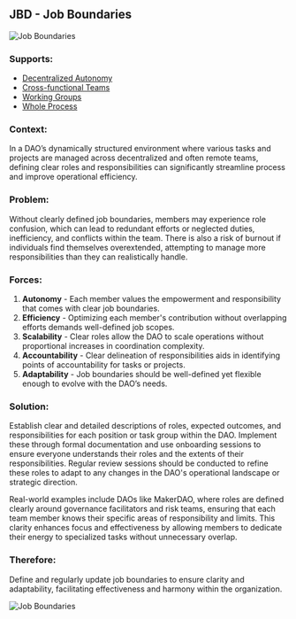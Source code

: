 ## JBD - Job Boundaries

![Job Boundaries](./output/illustrations/job_boundaries.png)

### Supports:
* [Decentralized Autonomy](./decentralized_autonomy.html)
* [Cross-functional Teams](./cross_functional_teams.html)
* [Working Groups](./working_groups.html)
* [Whole Process](./whole_process.html)

### Context:
In a DAO’s dynamically structured environment where various tasks and projects are managed across decentralized and often remote teams, defining clear roles and responsibilities can significantly streamline process and improve operational efficiency.

### Problem:
Without clearly defined job boundaries, members may experience role confusion, which can lead to redundant efforts or neglected duties, inefficiency, and conflicts within the team. There is also a risk of burnout if individuals find themselves overextended, attempting to manage more responsibilities than they can realistically handle.

### Forces:
1. **Autonomy** - Each member values the empowerment and responsibility that comes with clear job boundaries.
2. **Efficiency** - Optimizing each member's contribution without overlapping efforts demands well-defined job scopes.
3. **Scalability** - Clear roles allow the DAO to scale operations without proportional increases in coordination complexity.
4. **Accountability** - Clear delineation of responsibilities aids in identifying points of accountability for tasks or projects.
5. **Adaptability** - Job boundaries should be well-defined yet flexible enough to evolve with the DAO’s needs.

### Solution:
Establish clear and detailed descriptions of roles, expected outcomes, and responsibilities for each position or task group within the DAO. Implement these through formal documentation and use onboarding sessions to ensure everyone understands their roles and the extents of their responsibilities. Regular review sessions should be conducted to refine these roles to adapt to any changes in the DAO's operational landscape or strategic direction.

Real-world examples include DAOs like MakerDAO, where roles are defined clearly around governance facilitators and risk teams, ensuring that each team member knows their specific areas of responsibility and limits. This clarity enhances focus and effectiveness by allowing members to dedicate their energy to specialized tasks without unnecessary overlap.

### Therefore:
Define and regularly update job boundaries to ensure clarity and adaptability, facilitating effectiveness and harmony within the organization.


![Job Boundaries](./output/job_boundaries_specific_graph.png)